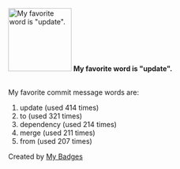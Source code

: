 <img src="https://my-badges.github.io/my-badges/favorite-word.png" alt="My favorite word is &quot;update&quot;." title="My favorite word is &quot;update&quot;." width="128">
<strong>My favorite word is &quot;update&quot;.</strong>
<br><br>

My favorite commit message words are:

1. update (used 414 times)
2. to (used 321 times)
3. dependency (used 214 times)
4. merge (used 211 times)
5. from (used 207 times)


Created by <a href="https://github.com/my-badges/my-badges">My Badges</a>